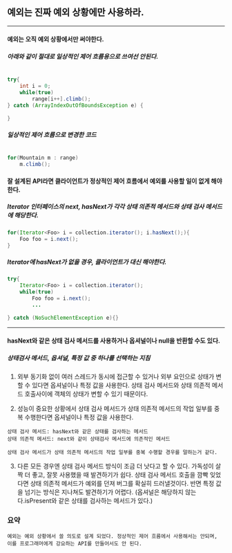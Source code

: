 
## 예외는 진짜 예외 상황에만 사용하라.

---

#### 예외는 오직 예외 상황에서만 써야한다. 

##### 아래와 같이 절대로 일상적인 제어 흐름용으로 쓰여선 안된다.
```java

try{
    int i = 0;
    while(true)
        range[i++].climb();
} catch (ArrayIndexOutOfBoundsException e) {
    
}
```

##### 일상적인 제어 흐름으로 변경한 코드
```java

for(Mountain m : range)
    m.climb();

```


#### 잘 설계된 API라면 클라이언트가 정상적인 제어 흐름에서 예외를 사용할 일이 없게 해야 한다.

##### Iterator 인터페이스의 next, hasNext가 각각 상태 의존적 메서드와 상태 검사 메서드에 해당한다.
```java
for(Iterator<Foo> i = collection.iterator(); i.hasNext();){
    Foo foo = i.next();
}
```

##### Iterator에 hasNext가 없을 경우, 클라이언트가 대신 해야한다.
```java
try{
    Iterator<Foo> i = collection.iterator();
    while(true)
        Foo foo = i.next();
        ...
    
} catch (NoSuchElementException e){}
```
---


#### hasNext와 같은 상태 검사 메서드를 사용하거나 옵셔널이나 null을 반환할 수도 있다.

##### 상태검사 메서드, 옵셔널, 특정 값 중 하나를 선택하는 지침

1. 외부 동기화 없이 여러 스레드가 동시에 접근할 수 있거나 외부 요인으로 상태가 변할 수 있다면 옵셔널이나 특정
값을 사용한다. 상태 검사 메서드와 상태 의존적 메서드 호출사이에 객체의 상태가 변할 수 있기 때문이다.

2. 성능이 중요한 상황에서 상태 검사 메서드가 상태 의존적 메서드의 작업 일부를 중복 수행한다면 옵셔널이나 특정
값을 사용한다.

```
상태 검사 메서드: hasNext와 같은 상태를 검사하는 메서드
상태 의존적 메서드: next와 같이 상태검사 메서드에 의존적인 메서드

상태 검사 메서드가 상태 의존적 메서드의 작업 일부를 중복 수행할 경우를 말하는거 같다.
```

3. 다른 모든 경우엔 상태 검사 메서드 방식이 조금 더 낫다고 할 수 있다. 가독성이 살짝 더 좋고,
잘못 사용했을 때 발견하기가 쉽다. 상태 검사 메서드 호출을 깜빡 잊었다면 상태 의존적 메서드가 예외를 던져
버그를 확실히 드러낼것이다. 반면 특정 값을 넘기는 방식은 지나쳐도 발견하기가 어렵다.
(옵셔널은 해당하지 않는다.isPresent와 같은 상태를 검사하는 메서드가 있다.) 


### 요약

`
예외는 예외 상황에서 쓸 의도로 설계 되었다. 정상적인 제어 흐름에서 사용해서는 안되며, 이를 프로그래머에게
강요하는 API를 만들어서도 안 된다.
`